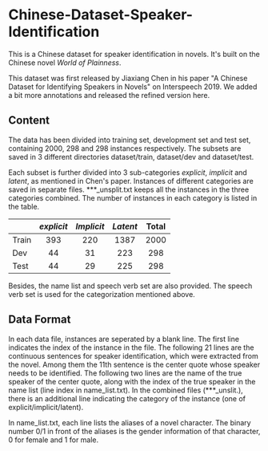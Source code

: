 # Chinese-Dataset-Speaker-Identification
This is a Chinese dataset for speaker identification in novels. It's built on the Chinese novel *World of Plainness*.

This dataset was first released by Jiaxiang Chen in his paper "A Chinese Dataset for Identifying Speakers in Novels" on Interspeech 2019. We added a bit more annotations and released the refined version here.

## Content
The data has been divided into training set, development set and test set, containing 2000, 298 and 298 instances respectively. The subsets are saved in 3 different directories dataset/train, dataset/dev and dataset/test.

Each subset is further divided into 3 sub-categories *explicit*, *implicit* and *latent*, as mentioned in Chen's paper. Instances of different categories are saved in separate files. \*\*\*_unsplit.txt keeps all the instances in the three categories combined. The number of instances in each category is listed in the table. 

|     |*explicit*|*Implicit*|*Latent*| Total |
|-----|:-----:   |:-----:   |:----:  |:-------:|
|Train|  393     |  220     |  1387  |  2000  |
|Dev  |  44      |  31      |  223   |  298   |
|Test |  44      |  29      |  225   |  298   |

Besides, the name list and speech verb set are also provided. The speech verb set is used for the categorization mentioned above.

## Data Format
In each data file, instances are seperated by a blank line. The first line indicates the index of the instance in the file. The following 21 lines are the continuous sentences for speaker identification, which were extracted from the novel. Among them the 11th sentence is the center quote whose speaker needs to be identified. The following two lines are the name of the true speaker of the center quote, along with the index of the true speaker in the name list (line index in name_list.txt). In the combined files (\*\*\*_unslit.), there is an additional line indicating the category of the instance (one of explicit/implicit/latent).

In name_list.txt, each line lists the aliases of a novel character. The binary number 0/1 in front of the aliases is the gender information of that character, 0 for female and 1 for male.
